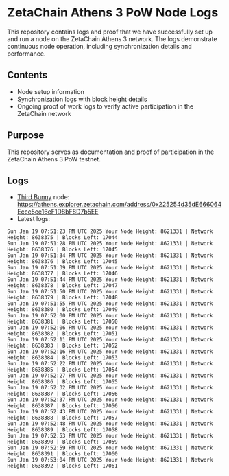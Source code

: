 # ZetaChain Athens 3 PoW Node Logs
This repository contains logs and proof that we have successfully set up and run a node on the ZetaChain Athens 3 network. The logs demonstrate continuous node operation, including synchronization details and performance.

## Contents
- Node setup information
- Synchronization logs with block height details
- Ongoing proof of work logs to verify active participation in the ZetaChain network

## Purpose
This repository serves as documentation and proof of participation in the ZetaChain Athens 3 PoW testnet.

## Logs

- [Third Bunny](https://thirdbunny.xyz/) node: https://athens.explorer.zetachain.com/address/0x225254d35dE666064Eccc5ce16eF1D8bF8D7b5EE
- Latest logs:
```
Sun Jan 19 07:51:23 PM UTC 2025 Your Node Height: 8621331 | Network Height: 8638375 | Blocks Left: 17044
Sun Jan 19 07:51:28 PM UTC 2025 Your Node Height: 8621331 | Network Height: 8638376 | Blocks Left: 17045
Sun Jan 19 07:51:34 PM UTC 2025 Your Node Height: 8621331 | Network Height: 8638376 | Blocks Left: 17045
Sun Jan 19 07:51:39 PM UTC 2025 Your Node Height: 8621331 | Network Height: 8638377 | Blocks Left: 17046
Sun Jan 19 07:51:44 PM UTC 2025 Your Node Height: 8621331 | Network Height: 8638378 | Blocks Left: 17047
Sun Jan 19 07:51:50 PM UTC 2025 Your Node Height: 8621331 | Network Height: 8638379 | Blocks Left: 17048
Sun Jan 19 07:51:55 PM UTC 2025 Your Node Height: 8621331 | Network Height: 8638380 | Blocks Left: 17049
Sun Jan 19 07:52:00 PM UTC 2025 Your Node Height: 8621331 | Network Height: 8638381 | Blocks Left: 17050
Sun Jan 19 07:52:06 PM UTC 2025 Your Node Height: 8621331 | Network Height: 8638382 | Blocks Left: 17051
Sun Jan 19 07:52:11 PM UTC 2025 Your Node Height: 8621331 | Network Height: 8638383 | Blocks Left: 17052
Sun Jan 19 07:52:16 PM UTC 2025 Your Node Height: 8621331 | Network Height: 8638384 | Blocks Left: 17053
Sun Jan 19 07:52:22 PM UTC 2025 Your Node Height: 8621331 | Network Height: 8638385 | Blocks Left: 17054
Sun Jan 19 07:52:27 PM UTC 2025 Your Node Height: 8621331 | Network Height: 8638386 | Blocks Left: 17055
Sun Jan 19 07:52:32 PM UTC 2025 Your Node Height: 8621331 | Network Height: 8638387 | Blocks Left: 17056
Sun Jan 19 07:52:37 PM UTC 2025 Your Node Height: 8621331 | Network Height: 8638387 | Blocks Left: 17056
Sun Jan 19 07:52:43 PM UTC 2025 Your Node Height: 8621331 | Network Height: 8638388 | Blocks Left: 17057
Sun Jan 19 07:52:48 PM UTC 2025 Your Node Height: 8621331 | Network Height: 8638389 | Blocks Left: 17058
Sun Jan 19 07:52:53 PM UTC 2025 Your Node Height: 8621331 | Network Height: 8638390 | Blocks Left: 17059
Sun Jan 19 07:52:59 PM UTC 2025 Your Node Height: 8621331 | Network Height: 8638391 | Blocks Left: 17060
Sun Jan 19 07:53:04 PM UTC 2025 Your Node Height: 8621331 | Network Height: 8638392 | Blocks Left: 17061
```
